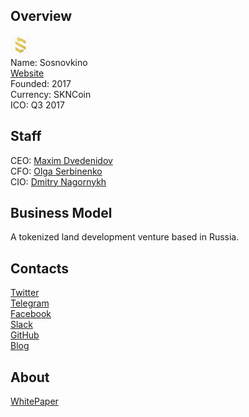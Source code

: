 ## Overview
![logo](../projects/logo/sosnovkino.png)  
Name: Sosnovkino  
[Website](http://sosnovkino.info/)  
Founded: 2017  
Currency: SKNCoin    
ICO: Q3 2017
## Staff
CEO: [Maxim Dvedenidov](../people/maxim_dvedenidov.md)  
CFO: [Olga Serbinenko](../people/olga_serbinenko.md)  
CIO: [Dmitry Nagornykh](../people/dmitry_nagornykh.md)  
## Business Model
A tokenized land development venture based in Russia.
## Contacts  
[Twitter](https://twitter.com/Sosnovkino_ico)  
[Telegram](https://t.me/sosnovkino)  
[Facebook](https://www.facebook.com/SosnovkinoICO/)  
[Slack](https://sosnovkinoico.slack.com/)  
[GitHub](https://github.com/sosnovkinoico)  
[Blog](https://blog.0xproject.com/)  
## About  
[WhitePaper](https://drive.google.com/file/d/0B-QBdFrWXGeAc3NkQ1hvX3p6T00/view)  
